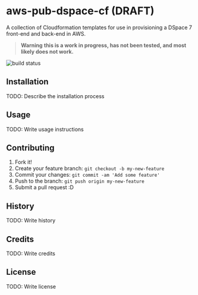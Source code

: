 # aws-pub-dspace-cf (DRAFT)

A collection of Cloudformation templates for use in provisioning a DSpace 7 front-end and back-end in AWS.

> **Warning**
> **this is a work in progress, has not been tested, and most likely does not
> work.**

![build status](https://github.com/eScholarship/aws-pub-dspace-cf/actions/workflows/cfn-lint.yml/badge.svg?branch=main)


## Installation

TODO: Describe the installation process

## Usage

TODO: Write usage instructions

## Contributing

1. Fork it!
2. Create your feature branch: `git checkout -b my-new-feature`
3. Commit your changes: `git commit -am 'Add some feature'`
4. Push to the branch: `git push origin my-new-feature`
5. Submit a pull request :D

## History

TODO: Write history

## Credits

TODO: Write credits

## License

TODO: Write license
